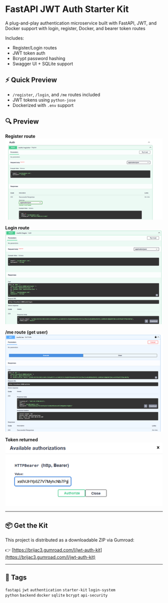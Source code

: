 # FastAPI JWT Auth Starter Kit

A plug-and-play authentication microservice built with FastAPI, JWT, and Docker support with login, register, Docker, and bearer token routes

Includes:
- Register/Login routes
- JWT token auth
- Bcrypt password hashing
- Swagger UI + SQLite support

## ⚡ Quick Preview

- `/register`, `/login`, and `/me` routes included
- JWT tokens using `python-jose`
- Dockerized with `.env` support

## 🔍 Preview

**Register route**
![register](register_route.png)

**Login route**
![login](login_route.png)

**/me route (get user)**
![get user](get_user_route.png)

**Token returned**
![token](authorization_token.png)

---

## 📦 Get the Kit

This project is distributed as a downloadable ZIP via Gumroad:

👉 [https://brijac3.gumroad.com/l/jwt-auth-kit](https://brijac3.gumroad.com/l/jwt-auth-kit)

---

## 🔖 Tags

`fastapi` `jwt` `authentication` `starter-kit` `login-system`  
`python` `backend` `docker` `sqlite` `bcrypt` `api-security`
